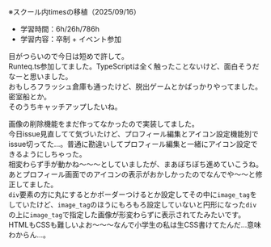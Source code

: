 ※スクール内timesの移植（2025/09/16）

- 学習時間：6h/26h/786h
- 学習内容：卒制 + イベント参加

目がつらいので今日は短めで許して。  
Runteq.ts参加してました。TypeScriptは全く触ったことないけど、面白そうだなーと思いました。  
おもしろフラッシュ倉庫も通ったけど、脱出ゲームとかばっかりやってました。密室船とか。  
そのうちキャッチアップしたいね。

画像の削除機能をまだ作ってなかったので実装してました。  
今日issue見直してて気づいたけど、プロフィール編集とアイコン設定機能別でissue切ってた…。普通に勘違いしてプロフィール編集と一緒にアイコン設定できるようにしちゃった。  
相変わらず手が動かね～～～としていましたが、まあぼちぼち進めていこうね。  
あとプロフィール画面でのアイコンの表示がおかしかったのでなんでや～～と修正してました。  
`div`要素の方に丸にするとかボーダーつけるとか設定してその中に`image_tag`をしていたけど、`image_tag`のほうにもろもろ設定していないと円形になった`div`の上に`image_tag`で指定した画像が形変わらずに表示されてたみたいです。  
HTMLもCSSも難しいよお～～～なんで小学生の私は生CSS書けてたんだ…意味わからん…。
